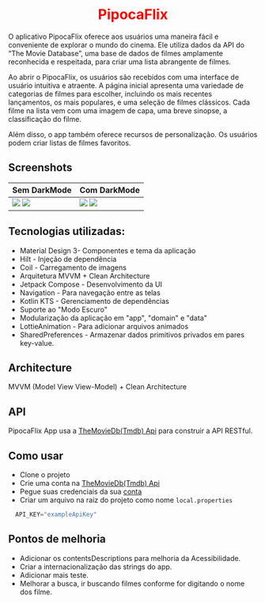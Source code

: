 </p>
<h1 style="color: red; text-align: center;">PipocaFlix</h1>
O aplicativo PipocaFlix oferece aos usuários uma maneira fácil e conveniente de explorar o mundo do cinema. Ele utiliza dados da API do “The Movie Database”, uma base de dados de filmes amplamente reconhecida e respeitada, para criar uma lista abrangente de filmes.

Ao abrir o PipocaFlix, os usuários são recebidos com uma interface de usuário intuitiva e atraente. A página inicial apresenta uma variedade de categorias de filmes para escolher, incluindo os mais recentes lançamentos, os mais populares, e uma seleção de filmes clássicos. Cada filme na lista vem com uma imagem de capa, uma breve sinopse, a classificação do filme.

Além disso, o app também oferece recursos de personalização. Os usuários podem criar listas de filmes favoritos.

## Screenshots

Sem DarkMode  | Com DarkMode 
------------- | -------------
<img src="https://github.com/Rblemer/PipocaFlix/assets/81179721/de75d34e-fe48-4943-90ea-4c0fae88c4af"/> <img src="https://github.com/Rblemer/PipocaFlix/assets/81179721/6e9f4be4-b2f3-43a7-a27b-69f3a9f7ff62"/>|<img src="https://github.com/Rblemer/PipocaFlix/assets/81179721/2155761f-9195-499d-9ef6-db802d60e202"/> <img src="https://github.com/Rblemer/PipocaFlix/assets/81179721/c49e2e6b-eabf-45e9-9cbf-814a785ec1a8"/>  


## Tecnologias utilizadas:

- Material Design 3- Componentes e tema da aplicação
- Hilt - Injeção de dependência
- Coil - Carregamento de imagens
- Arquitetura MVVM + Clean Architecture
- Jetpack Compose - Desenvolvimento da UI
- Navigation - Para navegação entre as telas
- Kotlin KTS - Gerenciamento de dependências
- Suporte ao "Modo Escuro"
- Modularização da aplicação em "app", "domain" e "data"
- LottieAnimation - Para adicionar arquivos animados
- SharedPreferences - Armazenar dados primitivos privados em pares key-value.

## Architecture

MVVM (Model View View-Model) + Clean Architecture

## API

PipocaFlix App usa a [TheMovieDb(Tmdb) Api](https://developers.themoviedb.org/3) para construir a API RESTful.

## Como usar
- Clone o projeto
- Crie uma conta na [TheMovieDb(Tmdb) Api](https://developers.themoviedb.org/3)
- Pegue suas credenciais da sua [conta](https://www.themoviedb.org/settings/account)
- Criar um arquivo na raiz do projeto como nome `local.properties`
```kotlin
  API_KEY="exampleApiKey"
```

## Pontos de melhoria
- Adicionar os contentsDescriptions para melhoria da Acessibilidade. 
- Criar a internacionalização das strings do app.
- Adicionar mais teste.
- Melhorar a busca, ir buscando filmes conforme for digitando o nome dos filme.
